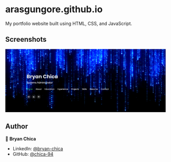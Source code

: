 # arasgungore.github.io

My portfolio website built using HTML, CSS, and JavaScript.



## Screenshots

<p float="center">
    <img src="./Screenshots/1.png" width="800">
</p>



## Author

👤 **Bryan Chica**

* LinkedIn: [@bryan-chica](https://www.linkedin.com/in/bryan-chica)
* GitHub: [@chica-94](https://github.com/chica-94)
